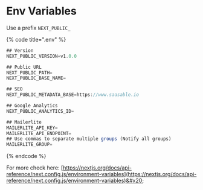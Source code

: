 # Env Variables

Use a prefix `NEXT_PUBLIC_`

{% code title=".env" %}
```typescript
## Version
NEXT_PUBLIC_VERSION=v1.0.0

## Public URL
NEXT_PUBLIC_PATH=
NEXT_PUBLIC_BASE_NAME=

## SEO
NEXT_PUBLIC_METADATA_BASE=https://www.saasable.io

## Google Analytics
NEXT_PUBLIC_ANALYTICS_ID=

## Mailerlite
MAILERLITE_API_KEY=
MAILERLITE_API_ENDPOINT=
## Use commas to separate multiple groups (Notify all groups)
MAILERLITE_GROUP=
```
{% endcode %}

For more check here: [https://nextjs.org/docs/api-reference/next.config.js/environment-variables](https://nextjs.org/docs/api-reference/next.config.js/environment-variables)&#x20;
